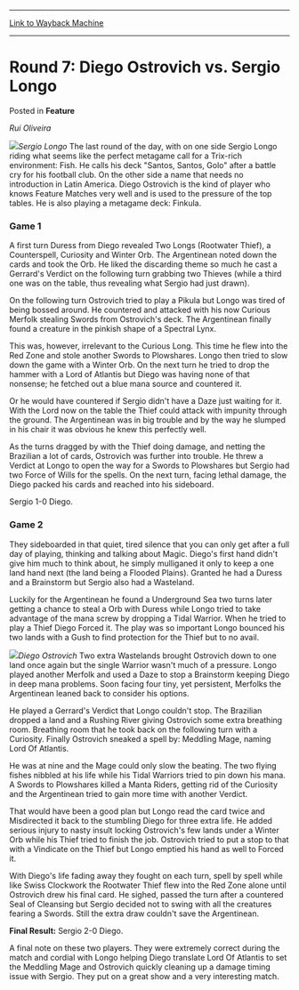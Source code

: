 
---
[Link to Wayback Machine](https://web.archive.org/web/20171029203124/https://magic.wizards.com/en/articles/archive/feature/round-7-diego-ostrovich-vs-sergio-longo-2000-01-01)

[_metadata_:wayback_url]:- "https://magic.wizards.com/en/articles/archive/feature/round-7-diego-ostrovich-vs-sergio-longo-2000-01-01"
[_metadata_:wayback_raw_url]:- "https://web.archive.org/web/20171029203124id_/https://magic.wizards.com/en/articles/archive/feature/round-7-diego-ostrovich-vs-sergio-longo-2000-01-01"
[_metadata_:wayback_capture_timestamp]:- "2017-10-29 20:31:24+00:00"
[_metadata_:description]:- "Rui Oliveira"
[_metadata_:generator]:- "Drupal 7 (http://drupal.org)"
---


Round 7: Diego Ostrovich vs. Sergio Longo
=========================================



 Posted in **Feature**












*Rui Oliveira*


![](https://media.magic.wizards.com/image_legacy_migration/sideboard/images/gpcur01/a959.jpg)*Sergio Longo*
The last round of the day, with on one side Sergio Longo riding what seems like the perfect metagame call for a Trix-rich environment: Fish. He calls his deck "Santos, Santos, Golo" after a battle cry for his football club. On the other side a name that needs no introduction in Latin America. Diego Ostrovich is the kind of player who knows Feature Matches very well and is used to the pressure of the top tables. He is also playing a metagame deck: Finkula.


### Game 1


A first turn Duress from Diego revealed Two Longs (Rootwater Thief), a Counterspell, Curiosity and Winter Orb. The Argentinean noted down the cards and took the Orb. He liked the discarding theme so much he cast a Gerrard's Verdict on the following turn grabbing two Thieves (while a third one was on the table, thus revealing what Sergio had just drawn).


On the following turn Ostrovich tried to play a Pikula but Longo was tired of being bossed around. He countered and attacked with his now Curious Merfolk stealing Swords from Ostrovich's deck. The Argentinean finally found a creature in the pinkish shape of a Spectral Lynx.


This was, however, irrelevant to the Curious Long. This time he flew into the Red Zone and stole another Swords to Plowshares. Longo then tried to slow down the game with a Winter Orb. On the next turn he tried to drop the hammer with a Lord of Atlantis but Diego was having none of that nonsense; he fetched out a blue mana source and countered it.


Or he would have countered if Sergio didn't have a Daze just waiting for it. With the Lord now on the table the Thief could attack with impunity through the ground. The Argentinean was in big trouble and by the way he slumped in his chair it was obvious he knew this perfectly well.


As the turns dragged by with the Thief doing damage, and netting the Brazilian a lot of cards, Ostrovich was further into trouble. He threw a Verdict at Longo to open the way for a Swords to Plowshares but Sergio had two Force of Wills for the spells. On the next turn, facing lethal damage, the Diego packed his cards and reached into his sideboard.


Sergio 1-0 Diego.


### Game 2


They sideboarded in that quiet, tired silence that you can only get after a full day of playing, thinking and talking about Magic. Diego's first hand didn't give him much to think about, he simply mulliganed it only to keep a one land hand next (the land being a Flooded Plains). Granted he had a Duress and a Brainstorm but Sergio also had a Wasteland.


Luckily for the Argentinean he found a Underground Sea two turns later getting a chance to steal a Orb with Duress while Longo tried to take advantage of the mana screw by dropping a Tidal Warrior. When he tried to play a Thief Diego Forced it. The play was so important Longo bounced his two lands with a Gush to find protection for the Thief but to no avail.


![](https://media.magic.wizards.com/image_legacy_migration/sideboard/images/gpcur01/a958.jpg)*Diego Ostrovich*
Two extra Wastelands brought Ostrovich down to one land once again but the single Warrior wasn't much of a pressure. Longo played another Merfolk and used a Daze to stop a Brainstorm keeping Diego in deep mana problems. Soon facing four tiny, yet persistent, Merfolks the Argentinean leaned back to consider his options.


He played a Gerrard's Verdict that Longo couldn't stop. The Brazilian dropped a land and a Rushing River giving Ostrovich some extra breathing room. Breathing room that he took back on the following turn with a Curiosity. Finally Ostrovich sneaked a spell by: Meddling Mage, naming Lord Of Atlantis.


He was at nine and the Mage could only slow the beating. The two flying fishes nibbled at his life while his Tidal Warriors tried to pin down his mana. A Swords to Plowshares killed a Manta Riders, getting rid of the Curiosity and the Argentinean tried to gain more time with another Verdict.


That would have been a good plan but Longo read the card twice and Misdirected it back to the stumbling Diego for three extra life. He added serious injury to nasty insult locking Ostrovich's few lands under a Winter Orb while his Thief tried to finish the job. Ostrovich tried to put a stop to that with a Vindicate on the Thief but Longo emptied his hand as well to Forced it.


With Diego's life fading away they fought on each turn, spell by spell while like Swiss Clockwork the Rootwater Thief flew into the Red Zone alone until Ostrovich drew his final card. He sighed, passed the turn after a countered Seal of Cleansing but Sergio decided not to swing with all the creatures fearing a Swords. Still the extra draw couldn't save the Argentinean.


**Final Result:** Sergio 2-0 Diego.


A final note on these two players. They were extremely correct during the match and cordial with Longo helping Diego translate Lord Of Atlantis to set the Meddling Mage and Ostrovich quickly cleaning up a damage timing issue with Sergio. They put on a great show and a very interesting match.








